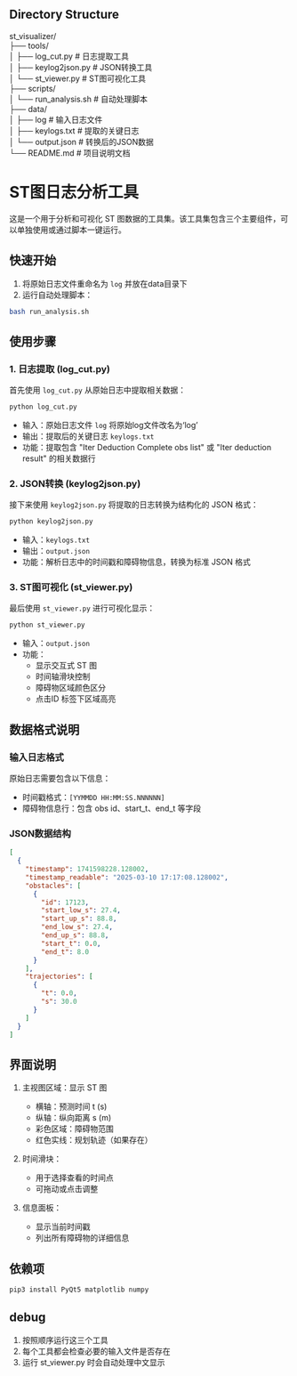 ## Directory Structure
st_visualizer/  
├── tools/  
│   ├── log_cut.py        # 日志提取工具  
│   ├── keylog2json.py    # JSON转换工具  
│   └── st_viewer.py      # ST图可视化工具  
├── scripts/  
│   └── run_analysis.sh   # 自动处理脚本  
├── data/  
│   ├── log              # 输入日志文件  
│   ├── keylogs.txt      # 提取的关键日志  
│   └── output.json      # 转换后的JSON数据  
└── README.md            # 项目说明文档  


# ST图日志分析工具

这是一个用于分析和可视化 ST 图数据的工具集。该工具集包含三个主要组件，可以单独使用或通过脚本一键运行。

## 快速开始
1. 将原始日志文件重命名为 `log` 并放在data目录下
2. 运行自动处理脚本：
```bash
bash run_analysis.sh
```

## 使用步骤

### 1. 日志提取 (log_cut.py)
首先使用 `log_cut.py` 从原始日志中提取相关数据：
```bash
python log_cut.py
```
- 输入：原始日志文件 `log` 将原始log文件改名为‘log’
- 输出：提取后的关键日志 `keylogs.txt`
- 功能：提取包含 "Iter Deduction Complete obs list" 或 "Iter deduction result" 的相关数据行

### 2. JSON转换 (keylog2json.py)
接下来使用 `keylog2json.py` 将提取的日志转换为结构化的 JSON 格式：
```bash
python keylog2json.py
```
- 输入：`keylogs.txt`
- 输出：`output.json`
- 功能：解析日志中的时间戳和障碍物信息，转换为标准 JSON 格式

### 3. ST图可视化 (st_viewer.py)
最后使用 `st_viewer.py` 进行可视化显示：
```bash
python st_viewer.py
```
- 输入：`output.json`
- 功能：
  - 显示交互式 ST 图
  - 时间轴滑块控制
  - 障碍物区域颜色区分
  - 点击ID 标签下区域高亮

## 数据格式说明

### 输入日志格式
原始日志需要包含以下信息：
- 时间戳格式：`[YYMMDD HH:MM:SS.NNNNNN]`
- 障碍物信息行：包含 obs id、start_t、end_t 等字段

### JSON数据结构
```json
[
  {
    "timestamp": 1741598228.128002,
    "timestamp_readable": "2025-03-10 17:17:08.128002",
    "obstacles": [
      {
        "id": 17123,
        "start_low_s": 27.4,
        "start_up_s": 88.8,
        "end_low_s": 27.4,
        "end_up_s": 88.8,
        "start_t": 0.0,
        "end_t": 8.0
      }
    ],
    "trajectories": [
      {
        "t": 0.0,
        "s": 30.0
      }
    ]
  }
]
```
## 界面说明
1. 主视图区域：显示 ST 图
   
   - 横轴：预测时间 t (s)
   - 纵轴：纵向距离 s (m)
   - 彩色区域：障碍物范围
   - 红色实线：规划轨迹（如果存在）
2. 时间滑块：
   - 用于选择查看的时间点
   - 可拖动或点击调整
3. 信息面板：
   - 显示当前时间戳
   - 列出所有障碍物的详细信息

## 依赖项
```bash
pip3 install PyQt5 matplotlib numpy
```

## debug
1. 按照顺序运行这三个工具
2. 每个工具都会检查必要的输入文件是否存在
3. 运行 st_viewer.py 时会自动处理中文显示
